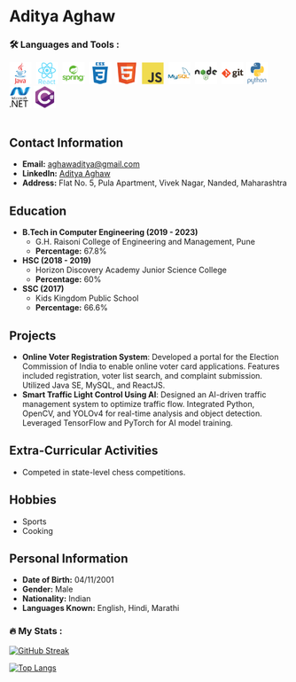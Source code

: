 # Aditya Aghaw

### :hammer_and_wrench: Languages and Tools :
<div>
<img src="https://github.com/devicons/devicon/blob/master/icons/java/java-original-wordmark.svg" title="Java" alt="Java" width="40" height="40"/>&nbsp;
  <img src="https://github.com/devicons/devicon/blob/master/icons/react/react-original-wordmark.svg" title="React" alt="React" width="40" height="40"/>&nbsp;
  <img src="https://github.com/devicons/devicon/blob/master/icons/spring/spring-original-wordmark.svg" title="Spring" alt="Spring" width="40" height="40"/>&nbsp;
 <img src="https://github.com/devicons/devicon/blob/master/icons/css3/css3-plain-wordmark.svg"  title="CSS3" alt="CSS" width="40" height="40"/>&nbsp;
  <img src="https://github.com/devicons/devicon/blob/master/icons/html5/html5-original.svg" title="HTML5" alt="HTML" width="40" height="40"/>&nbsp;
  <img src="https://github.com/devicons/devicon/blob/master/icons/javascript/javascript-original.svg" title="JavaScript" alt="JavaScript" width="40" height="40"/>&nbsp;
 <img src="https://github.com/devicons/devicon/blob/master/icons/mysql/mysql-original-wordmark.svg" title="MySQL"  alt="MySQL" width="40" height="40"/>&nbsp;
  <img src="https://github.com/devicons/devicon/blob/master/icons/nodejs/nodejs-original-wordmark.svg" title="NodeJS" alt="NodeJS" width="40" height="40"/>&nbsp;
 <img src="https://github.com/devicons/devicon/blob/master/icons/git/git-original-wordmark.svg" title="Git" **alt="Git" width="40" height="40"/>
   <img src="https://github.com/devicons/devicon/blob/master/icons/python/python-original-wordmark.svg" title="Python" alt="Python" width="40" height="40"/>&nbsp;
  <img src="https://raw.githubusercontent.com/devicons/devicon/master/icons/dot-net/dot-net-original-wordmark.svg" title=".NET" alt=".NET" width="40" height="40" />
  <img src="https://raw.githubusercontent.com/devicons/devicon/master/icons/csharp/csharp-original.svg" title="C#" alt="C#" width="40" height="40" />


</div>
<br>

## Contact Information
- **Email:** aghawaditya@gmail.com  
- **LinkedIn:** [Aditya Aghaw](https://www.linkedin.com/in/aditya-aghaw-787b06343)  
- **Address:** Flat No. 5, Pula Apartment, Vivek Nagar, Nanded, Maharashtra  

## Education
- **B.Tech in Computer Engineering (2019 - 2023)**  
  - G.H. Raisoni College of Engineering and Management, Pune  
  - **Percentage:** 67.8%  
- **HSC (2018 - 2019)**  
  - Horizon Discovery Academy Junior Science College  
  - **Percentage:** 60%  
- **SSC (2017)**  
  - Kids Kingdom Public School  
  - **Percentage:** 66.6%  

## Projects
- **Online Voter Registration System**: Developed a portal for the Election Commission of India to enable online voter card applications. Features included registration, voter list search, and complaint submission. Utilized Java SE, MySQL, and ReactJS.  
- **Smart Traffic Light Control Using AI**: Designed an AI-driven traffic management system to optimize traffic flow. Integrated Python, OpenCV, and YOLOv4 for real-time analysis and object detection. Leveraged TensorFlow and PyTorch for AI model training.  

## Extra-Curricular Activities
- Competed in state-level chess competitions.

## Hobbies
- Sports  
- Cooking  

## Personal Information
- **Date of Birth:** 04/11/2001  
- **Gender:** Male  
- **Nationality:** Indian  
- **Languages Known:** English, Hindi, Marathi  

### :fire: My Stats :

[![GitHub Streak](http://github-readme-streak-stats.herokuapp.com?user=AdityaAghaw&theme=dark&background=000000)](https://git.io/streak-stats)

[![Top Langs](https://github-readme-stats.vercel.app/api/top-langs/?username=AdityaAghaw&layout=compact&theme=vision-friendly-dark)](https://github.com/anuraghazra/github-readme-stats)
